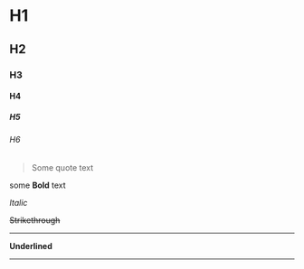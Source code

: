 # H1
## H2
### H3
#### H4
##### H5
###### H6
> Some quote text

some **Bold** text

*Italic*
 
~~Strikethrough~~
 
---

__Underlined__


---

